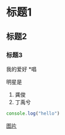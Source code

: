 # 标题1
## 标题2
### 标题3

我的爱好
*唱

明星是
1. 龚俊 
2. 丁禹兮


```javascript
console.log("hello")
```

[图片](1.jpg)